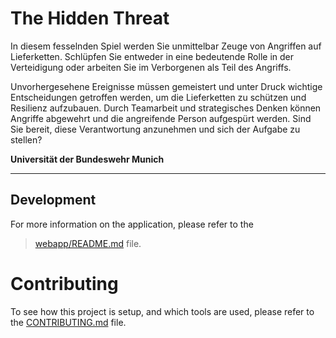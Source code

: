# The Hidden Threat

In diesem fesselnden Spiel werden Sie unmittelbar Zeuge von Angriffen auf
Lieferketten. Schlüpfen Sie entweder in eine bedeutende Rolle in der
Verteidigung oder arbeiten Sie im Verborgenen als Teil des Angriffs.

Unvorhergesehene Ereignisse müssen gemeistert und unter Druck wichtige
Entscheidungen getroffen werden, um die Lieferketten zu schützen und Resilienz
aufzubauen. Durch Teamarbeit und strategisches Denken können Angriffe abgewehrt
und die angreifende Person aufgespürt werden. Sind Sie bereit, diese
Verantwortung anzunehmen und sich der Aufgabe zu stellen?

**Universität der Bundeswehr Munich**

* * *

## Development

For more information on the application, please refer to the
> [webapp/README.md](webapp/README.md) file.

# Contributing

To see how this project is setup, and which tools are used, please refer to the
[CONTRIBUTING.md](webapp/CONTRIBUTING.md) file.
